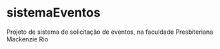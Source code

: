 # sistemaEventos
Projeto de sistema de solicitação de eventos, na faculdade Presbiteriana Mackenzie Rio
